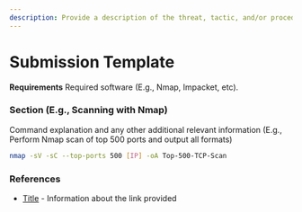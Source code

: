 ```yaml
---
description: Provide a description of the threat, tactic, and/or procedure.
---
```


# Submission Template

**Requirements** Required software (E.g., Nmap, Impacket, etc).

### Section (E.g., Scanning with Nmap)

Command explanation and any other additional relevant information (E.g., Perform Nmap scan of top 500 ports and output all formats)

```bash
nmap -sV -sC --top-ports 500 [IP] -oA Top-500-TCP-Scan
```

### References

* [Title](LINK/) - Information about the link provided
